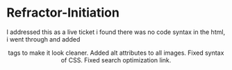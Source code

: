 # Refractor-Initiation
I addressed this as a live ticket i found there was no code syntax in the html, i went through and added <header> <article><section><footer> tags to make it look cleaner.  Added alt attributes to all images.  Fixed syntax of CSS.  Fixed search optimization link.